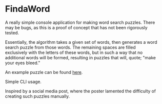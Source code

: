 # FindaWord

A really simple console application for making word search puzzles. There may be bugs, as this is a proof of concept that has not been rigorously tested.

Essentially, the algorithm takes a given set of words, then generates a word search puzzle from those words. The remaining spaces are filled exclusively with the letters of these words, but in such a way that no additional words will be formed, resulting in puzzles that will, quote; "make your eyes bleed."

An example puzzle can be found [here](FindaWord/Resources/Puzzle.png).

Simple CLI usage.

Inspired by a social media post, where the poster lamented the difficulty of creating such puzzles manually.

